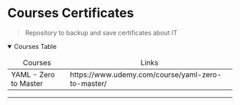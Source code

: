 # Courses Certificates
> Repository to backup and save certificates about IT

<details open>
  <summary>Courses Table</summary>
  <table>
    <thead align="center">
      <td>Courses</td>
      <td>Links</td>      
    </thead>
    <tbody>
      <td>YAML - Zero to Master</td>
      <td>https://www.udemy.com/course/yaml-zero-to-master/</td>
    </tbody>
  </table>
</details>
<hr/>
